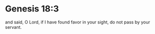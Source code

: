 # Genesis 18:3

and said, O Lord, if I have found favor in your sight, do not pass by your servant.
